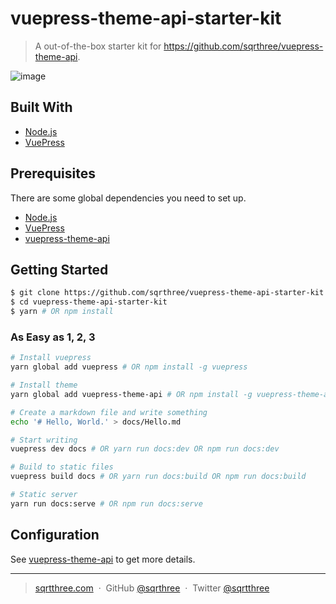 # vuepress-theme-api-starter-kit

> A out-of-the-box starter kit for https://github.com/sqrthree/vuepress-theme-api.

![image](https://user-images.githubusercontent.com/8622362/40341249-9b6e8b9e-5db6-11e8-97f5-41cadc87ce51.png)

## Built With

- [Node.js](https://nodejs.org/)
- [VuePress](https://github.com/vuejs/vuepress)

## Prerequisites

There are some global dependencies you need to set up.

- [Node.js](https://nodejs.org/)
- [VuePress](https://github.com/vuejs/vuepress)
- [vuepress-theme-api](https://github.com/sqrthree/vuepress-theme-api)

## Getting Started

```bash
$ git clone https://github.com/sqrthree/vuepress-theme-api-starter-kit.git
$ cd vuepress-theme-api-starter-kit
$ yarn # OR npm install
```

### As Easy as 1, 2, 3

```bash
# Install vuepress
yarn global add vuepress # OR npm install -g vuepress

# Install theme
yarn global add vuepress-theme-api # OR npm install -g vuepress-theme-api

# Create a markdown file and write something
echo '# Hello, World.' > docs/Hello.md

# Start writing
vuepress dev docs # OR yarn run docs:dev OR npm run docs:dev

# Build to static files
vuepress build docs # OR yarn run docs:build OR npm run docs:build

# Static server
yarn run docs:serve # OR npm run docs:serve
```

## Configuration

See [vuepress-theme-api](https://github.com/sqrthree/vuepress-theme-api#vuepress-theme-api) to get more details.

---

> [sqrtthree.com](http://sqrtthree.com/) &nbsp;&middot;&nbsp;
> GitHub [@sqrthree](https://github.com/sqrthree) &nbsp;&middot;&nbsp;
> Twitter [@sqrtthree](https://twitter.com/sqrtthree)
